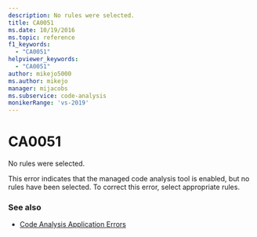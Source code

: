 ```yaml
---
description: No rules were selected.
title: CA0051
ms.date: 10/19/2016
ms.topic: reference
f1_keywords:
  - "CA0051"
helpviewer_keywords:
  - "CA0051"
author: mikejo5000
ms.author: mikejo
manager: mijacobs
ms.subservice: code-analysis
monikerRange: 'vs-2019'
---
```


# CA0051

No rules were selected.

This error indicates that the managed code analysis tool is enabled, but no rules have been selected. To correct this error, select appropriate rules.

### See also

- [Code Analysis Application Errors](../code-quality/code-analysis-application-errors.md)
